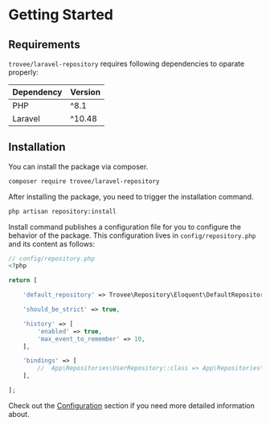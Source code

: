 # Getting Started

## Requirements

`trovee/laravel-repository` requires following dependencies to oparate properly:

| Dependency | Version |
|------------|---------|
| PHP        | ^8.1    |
| Laravel    | ^10.48  |

## Installation

You can install the package via composer.

```bash
composer require trovee/laravel-repository
```

After installing the package, you need to trigger the installation command.

```bash
php artisan repository:install
```

Install command publishes a configuration file for you to configure the behavior of the package. This configuration
lives in `config/repository.php` and its content as follows:

```php
// config/repository.php
<?php

return [

    'default_repository' => Trovee\Repository\Eloquent\DefaultRepository::class,

    'should_be_strict' => true,

    'history' => [
        'enabled' => true,
        'max_event_to_remember' => 10,
    ],

    'bindings' => [
        //  App\Repositories\UserRepository::class => App\Repositories\Eloquent\UserRepository::class // or 'default',
    ],

];

```

Check out the [Configuration](./doc/configuration?version=latest) section if you need more detailed information about.

